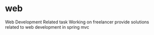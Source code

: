 # web
Web Development Related task
Working on freelancer
provide solutions related to web development in spring mvc
